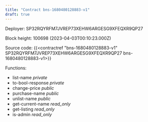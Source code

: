 ```yaml
---
title: "Contract bns-1680480128883-v1"
draft: true
---
```

Deployer: SP32RQYRFM7JVREP73XEHW6ARGESG9XFEQXR9QP27


 



Block height: 100698 (2023-04-03T00:10:23.000Z)

Source code: {{<contractref "bns-1680480128883-v1" SP32RQYRFM7JVREP73XEHW6ARGESG9XFEQXR9QP27 bns-1680480128883-v1>}}

Functions:

* list-name _private_
* to-bool-response _private_
* change-price _public_
* purchase-name _public_
* unlist-name _public_
* get-current-name _read_only_
* get-listing _read_only_
* is-admin _read_only_
